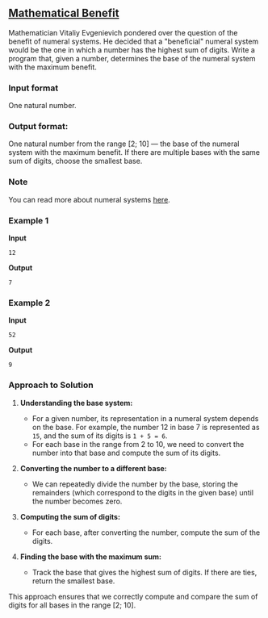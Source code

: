 ## [Mathematical Benefit](../../../solutions/2.4/24_t.py)

Mathematician Vitaliy Evgenievich pondered over the question of the benefit of numeral systems. He decided that a "beneficial" numeral system would be the one in which a number has the highest sum of digits. Write a program that, given a number, determines the base of the numeral system with the maximum benefit.

### Input format

One natural number.

### Output format:

One natural number from the range [2; 10] — the base of the numeral system with the maximum benefit.
If there are multiple bases with the same sum of digits, choose the smallest base.

### Note

You can read more about numeral systems [here](https://ru.wikipedia.org/wiki/%D0%9F%D0%BE%D0%B7%D0%B8%D1%86%D0%B8%D0%BE%D0%BD%D0%BD%D0%B0%D1%8F_%D1%81%D0%B8%D1%81%D1%82%D0%B5%D0%BC%D0%B0_%D1%81%D1%87%D0%B8%D1%81%D0%BB%D0%B5%D0%BD%D0%B8%D1%8F).

### Example 1

**Input**
```plaintext
12
```

**Output**
```plaintext
7
```

### Example 2

**Input**
```plaintext
52
```

**Output**
```plaintext
9
```

### Approach to Solution

1. **Understanding the base system:**
   - For a given number, its representation in a numeral system depends on the base. For example, the number 12 in base 7 is represented as `15`, and the sum of its digits is `1 + 5 = 6`.
   - For each base in the range from 2 to 10, we need to convert the number into that base and compute the sum of its digits.

2. **Converting the number to a different base:**
   - We can repeatedly divide the number by the base, storing the remainders (which correspond to the digits in the given base) until the number becomes zero.

3. **Computing the sum of digits:**
   - For each base, after converting the number, compute the sum of the digits.

4. **Finding the base with the maximum sum:**
   - Track the base that gives the highest sum of digits. If there are ties, return the smallest base.

This approach ensures that we correctly compute and compare the sum of digits for all bases in the range [2; 10].